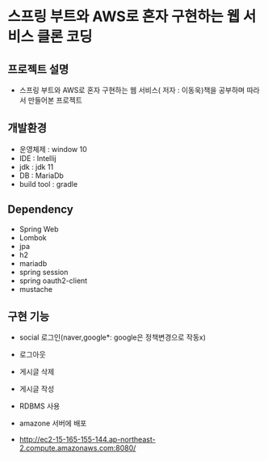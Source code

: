 # 스프링 부트와 AWS로 혼자 구현하는 웹 서비스 클론 코딩

## 프로젝트 설명
- 스프링 부트와 AWS로 혼자 구현하는 웹 서비스( 저자 : 이동욱)책을 공부하며 따라서 만들어본 프로젝트

## 개발환경
- 운영체제 : window 10
- IDE : Intellij
- jdk : jdk 11
- DB : MariaDb
- build tool : gradle

## Dependency
- Spring Web
- Lombok
- jpa
- h2
- mariadb
- spring session
- spring oauth2-client
- mustache


## 구현 기능
- social 로그인(naver,google*: google은 정책변경으로 작동x)
- 로그아웃
- 게시글 삭제
- 게시글 작성
- RDBMS 사용
- amazone 서버에 배포

- http://ec2-15-165-155-144.ap-northeast-2.compute.amazonaws.com:8080/

